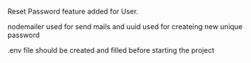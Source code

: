 Reset Password feature added for User.

nodemailer used for send mails and uuid used for createing new unique password

.env file should be created and filled before starting the project

